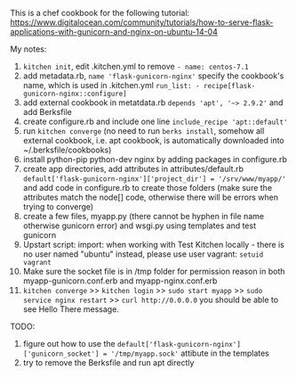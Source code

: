This is a chef cookbook for the following tutorial:
https://www.digitalocean.com/community/tutorials/how-to-serve-flask-applications-with-gunicorn-and-nginx-on-ubuntu-14-04

My notes:

1. `kitchen init`, edit .kitchen.yml to remove `- name: centos-7.1`
2. add metadata.rb, `name 'flask-gunicorn-nginx'` specify the cookbook's name, which is used in .kitchen.yml     `run_list: - recipe[flask-gunicorn-nginx::configure]`
3. add external cookbook in metatdata.rb `depends 'apt', '~> 2.9.2'` and add Berksfile
4. create configure.rb and include one line `include_recipe 'apt::default'`
5. run `kitchen converge` (no need to run `berks install`, somehow all external cookbook, i.e. apt cookbook, is automatically downloaded into ~/.berksfile/cookbooks)
6. install python-pip python-dev nginx by adding packages in configure.rb
7. create app directories, add attributes in attributes/default.rb
`default['flask-gunicorn-nginx']['project_dir'] = '/srv/www/myapp/'`
and add code in configure.rb to create those folders (make sure the attributes match the node[] code, otherwise there will be errors when trying to converge)
8. create a few files, myapp.py (there cannot be hyphen in file name otherwise gunicorn error) and wsgi.py using templates and test gunicorn
9. Upstart script: import: when working with Test Kitchen locally - there is no user named "ubuntu" instead, please use user vagrant: `setuid vagrant`
10. Make sure the socket file is in /tmp folder for permission reason in both myapp-gunicorn.conf.erb and myapp-nginx.conf.erb
11. `kitchen converge` >> `kitchen login` >> `sudo start myapp` >> `sudo service nginx restart` >> `curl http://0.0.0.0` you should be able to see Hello There message.

TODO:

1. figure out how to use the `default['flask-gunicorn-nginx']['gunicorn_socket'] = '/tmp/myapp.sock'` attibute in the templates
2. try to remove the Berksfile and run apt directly
